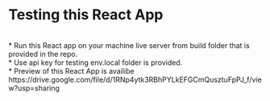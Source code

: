 # Testing this React App
<br>
* Run this React app on your machine live server from build folder that is provided in the repo. 
<br>
* Use api key for testing env.local folder is provided.
<br>
* Preview of this React App is availibe https://drive.google.com/file/d/1RNp4ytk3RBhPYLkEFGCmQusztuFpPJ_f/view?usp=sharing
